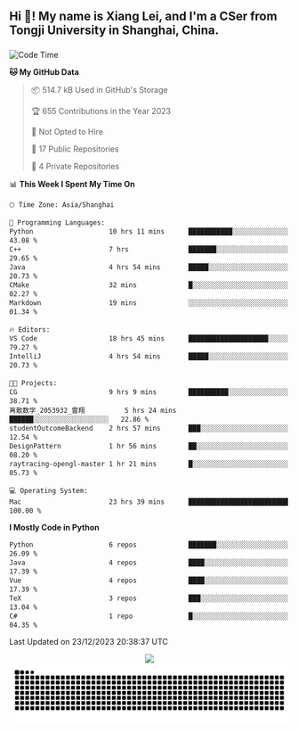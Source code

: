 <h2 align="left">Hi 👋! My name is Xiang Lei, and I'm a CSer from Tongji University in Shanghai, China.</h2>

###

<!--START_SECTION:waka-->
![Code Time](http://img.shields.io/badge/Code%20Time-373%20hrs%2055%20mins-blue)

**🐱 My GitHub Data** 

> 📦 514.7 kB Used in GitHub's Storage 
 > 
> 🏆 655 Contributions in the Year 2023
 > 
> 🚫 Not Opted to Hire
 > 
> 📜 17 Public Repositories 
 > 
> 🔑 4 Private Repositories 
 > 
📊 **This Week I Spent My Time On** 

```text
🕑︎ Time Zone: Asia/Shanghai

💬 Programming Languages: 
Python                   10 hrs 11 mins      ███████████░░░░░░░░░░░░░░   43.08 % 
C++                      7 hrs               ███████░░░░░░░░░░░░░░░░░░   29.65 % 
Java                     4 hrs 54 mins       █████░░░░░░░░░░░░░░░░░░░░   20.73 % 
CMake                    32 mins             █░░░░░░░░░░░░░░░░░░░░░░░░   02.27 % 
Markdown                 19 mins             ░░░░░░░░░░░░░░░░░░░░░░░░░   01.34 % 

🔥 Editors: 
VS Code                  18 hrs 45 mins      ████████████████████░░░░░   79.27 % 
IntelliJ                 4 hrs 54 mins       █████░░░░░░░░░░░░░░░░░░░░   20.73 % 

🐱‍💻 Projects: 
CG                       9 hrs 9 mins        ██████████░░░░░░░░░░░░░░░   38.71 % 
离散数学_2053932_雷翔          5 hrs 24 mins       ██████░░░░░░░░░░░░░░░░░░░   22.86 % 
studentOutcomeBackend    2 hrs 57 mins       ███░░░░░░░░░░░░░░░░░░░░░░   12.54 % 
DesignPattern            1 hr 56 mins        ██░░░░░░░░░░░░░░░░░░░░░░░   08.20 % 
raytracing-opengl-master 1 hr 21 mins        █░░░░░░░░░░░░░░░░░░░░░░░░   05.73 % 

💻 Operating System: 
Mac                      23 hrs 39 mins      █████████████████████████   100.00 % 
```

**I Mostly Code in Python** 

```text
Python                   6 repos             ███████░░░░░░░░░░░░░░░░░░   26.09 % 
Java                     4 repos             ████░░░░░░░░░░░░░░░░░░░░░   17.39 % 
Vue                      4 repos             ████░░░░░░░░░░░░░░░░░░░░░   17.39 % 
TeX                      3 repos             ███░░░░░░░░░░░░░░░░░░░░░░   13.04 % 
C#                       1 repo              █░░░░░░░░░░░░░░░░░░░░░░░░   04.35 % 
```




 Last Updated on 23/12/2023 20:38:37 UTC
<!--END_SECTION:waka-->

<div align="center">
  <img src="https://github-readme-stats.vercel.app/api?username=Lei00764&show_icons=true&theme=radical" />
 </div>

 <div align="center">

<picture>
  <source media="(prefers-color-scheme: dark)" srcset="https://raw.githubusercontent.com/Lei00764/Lei00764/output/github-contribution-grid-snake-dark.svg">
  <source media="(prefers-color-scheme: light)" srcset="https://raw.githubusercontent.com/Lei00764/Lei00764/output/github-contribution-grid-snake.svg">
  <img alt="github contribution grid snake animation" src="https://raw.githubusercontent.com/Lei00764/Lei00764/output/github-contribution-grid-snake.svg">
</picture>

</div>




